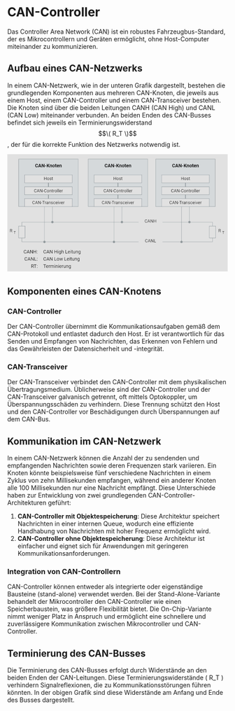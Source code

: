 # CAN-Controller

Das Controller Area Network (CAN) ist ein robustes Fahrzeugbus-Standard, der es Mikrocontrollern und Geräten ermöglicht, ohne Host-Computer miteinander zu kommunizieren.

## Aufbau eines CAN-Netzwerks

In einem CAN-Netzwerk, wie in der unteren Grafik dargestellt, bestehen die grundlegenden Komponenten aus mehreren CAN-Knoten, die jeweils aus einem Host, einem CAN-Controller und einem CAN-Transceiver bestehen. Die Knoten sind über die beiden Leitungen CANH (CAN High) und CANL (CAN Low) miteinander verbunden. An beiden Enden des CAN-Busses befindet sich jeweils ein Terminierungswiderstand $$\( R_T \)$$, der für die korrekte Funktion des Netzwerks notwendig ist.

![CAN-Leitung](/img/can/can_leitung.png)

## Komponenten eines CAN-Knotens

### CAN-Controller

Der CAN-Controller übernimmt die Kommunikationsaufgaben gemäß dem CAN-Protokoll und entlastet dadurch den Host. Er ist verantwortlich für das Senden und Empfangen von Nachrichten, das Erkennen von Fehlern und das Gewährleisten der Datensicherheit und -integrität.

### CAN-Transceiver

Der CAN-Transceiver verbindet den CAN-Controller mit dem physikalischen Übertragungsmedium. Üblicherweise sind der CAN-Controller und der CAN-Transceiver galvanisch getrennt, oft mittels Optokoppler, um Überspannungsschäden zu verhindern. Diese Trennung schützt den Host und den CAN-Controller vor Beschädigungen durch Überspannungen auf dem CAN-Bus.

## Kommunikation im CAN-Netzwerk

In einem CAN-Netzwerk können die Anzahl der zu sendenden und empfangenden Nachrichten sowie deren Frequenzen stark variieren. Ein Knoten könnte beispielsweise fünf verschiedene Nachrichten in einem Zyklus von zehn Millisekunden empfangen, während ein anderer Knoten alle 100 Millisekunden nur eine Nachricht empfängt. Diese Unterschiede haben zur Entwicklung von zwei grundlegenden CAN-Controller-Architekturen geführt:

1. **CAN-Controller mit Objektespeicherung**: Diese Architektur speichert Nachrichten in einer internen Queue, wodurch eine effiziente Handhabung von Nachrichten mit hoher Frequenz ermöglicht wird.
2. **CAN-Controller ohne Objektespeicherung**: Diese Architektur ist einfacher und eignet sich für Anwendungen mit geringeren Kommunikationsanforderungen.

### Integration von CAN-Controllern

CAN-Controller können entweder als integrierte oder eigenständige Bausteine (stand-alone) verwendet werden. Bei der Stand-Alone-Variante behandelt der Mikrocontroller den CAN-Controller wie einen Speicherbaustein, was größere Flexibilität bietet. Die On-Chip-Variante nimmt weniger Platz in Anspruch und ermöglicht eine schnellere und zuverlässigere Kommunikation zwischen Mikrocontroller und CAN-Controller.

## Terminierung des CAN-Busses

Die Terminierung des CAN-Busses erfolgt durch Widerstände an den beiden Enden der CAN-Leitungen. Diese Terminierungswiderstände \( R_T \) verhindern Signalreflexionen, die zu Kommunikationsstörungen führen könnten. In der obigen Grafik sind diese Widerstände am Anfang und Ende des Busses dargestellt.

